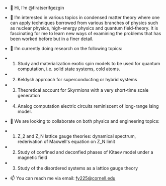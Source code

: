 - 👋 Hi, I’m @firatserifgezgin

- 👀 I’m interested in various topics in condensed matter theory where one can apply techniques borrowed from various branches of physics such as nuclear physics, high-energy physics and quantum field-theory.
It is fascinating for me to learn new ways of examining the problems that has been worked before but in a finer detail. 

- 🌱 I’m currently doing research on the following topics: 
- 1. Study and materialization exotic spin models to be used for quantum computation, i.e. solid state systems, cold atoms. 
- 2. Keldysh approach for superconducting or hybrid systems
- 3. Theoretical account for Skyrmions with a very short-time scale generation
- 4. Analog computation electric circuits reminiscent of long-range Ising model.

- 💞️ We are looking to collaborate on both physics and engineering topics: 
- 1. Z_2 and Z_N lattice gauge theories: dynamical spectrum, rederivation of Maxwell's equation on Z_N limit
- 2. Study of confined and deconfied phases of Kitaev model under a magnetic field
- 3. Study of the disordered systems as a lattice gauge theory

- 📫 You can reach me via email: fy225@cornell.edu

<!---
firatserifgezgin/firatserifgezgin is a ✨ special ✨ repository because its `README.md` (this file) appears on your GitHub profile.
You can click the Preview link to take a look at your changes.
--->
